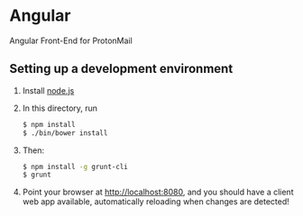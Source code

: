 Angular
=======

Angular Front-End for ProtonMail

## Setting up a development environment

1. Install [node.js][1]
2. In this directory, run 

    ```bash
    $ npm install
    $ ./bin/bower install
    ```

3. Then:

    ```bash
    $ npm install -g grunt-cli
    $ grunt
    ```

4. Point your browser at [http://localhost:8080][2], and you should have a client web app available, automatically reloading when changes are detected!

[1]: http://nodejs.org
[2]: http://localhost:8080